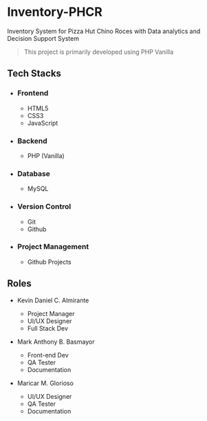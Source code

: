 # Inventory-PHCR
Inventory System for Pizza Hut Chino Roces with Data analytics and Decision Support System

> This project is primarily developed using PHP Vanilla

## Tech Stacks

- ### Frontend
   - HTML5
   - CSS3
   - JavaScript

 - ### Backend
   - PHP (Vanilla)
  
- ### Database
  - MySQL

- ### Version Control
  - Git
  - Github

- ### Project Management
  - Github Projects
 

## Roles
- Kevin Daniel C. Almirante
  - Project Manager
  - UI/UX Designer
  - Full Stack Dev

- Mark Anthony B. Basmayor
    - Front-end Dev
    - QA Tester
    - Documentation
      
- Maricar M. Glorioso
  - UI/UX Designer
  - QA Tester
  - Documentation

 
